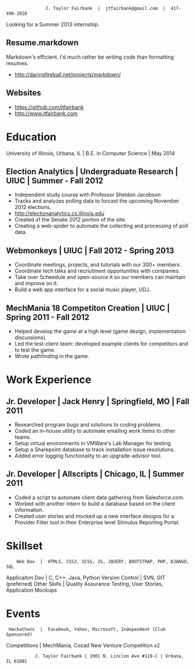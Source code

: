                    J. Taylor Fairbank  |  jtfairbank@gmail.com  |  417-496-2928

Looking for a Summer 2013 internship.

Resume.markdown
---------------
Markdown's efficient.  I'd much rather be writing code than formatting resumes.
  *  http://daringfireball.net/projects/markdown/

Websites
--------
  *  https://github.com/jtfairbank
  *  http://www.jtfairbank.com

Education
=================================================================================================

University of Illinois, Urbana, IL  |  B.E. in Computer Science  | May 2014

Election Analytics | Undergraduate Research | UIUC | Summer - Fall 2012
-----------------------------------------------------------------------
  *  Independent study course with Professor Sheldon Jacobson
  *  Tracks and analyzes polling data to forcast the upcoming November 2012 elections.
  *  http://electionanalytics.cs.illinois.edu
  *  Created of the Senate 2012 portion of the site.
  *  Creating a web-spider to automate the collecting and processing of poll data.

Webmonkeys | UIUC | Fall 2012 - Spring 2013
-------------------------------------------
   *  Coordinate meetings, projects, and tutorials with our 300+ members.
   *  Coordinate tech talks and recriutment opportunities with companies.
   *  Take over Scheedule and open-source it so our members can maintain and improve on it.
   *  Build a web app interface for a social music player, UDJ.

MechMania 18 Competiton Creation | UIUC | Spring 2011 - Fall 2012
-----------------------------------------------------------------
  *  Helped develop the game at a high level (game design, implementation discussions).
  *  Led the test-client team: developed example clients for competitors and to test the game.
  *  Wrote pathfinding in the game.

Work Experience
=================================================================================================

Jr. Developer | Jack Henry | Springfield, MO | Fall 2011
--------------------------------------------------------
  *  Researched program bugs and solutions to coding problems.
  *  Coded an in-house utility to automate emailing work items to other teams.
  *  Setup virtual environments in VMWare's Lab Manager for testing.
  *  Setup a Sharepoint database to track installation issue resolutions.
  *  Added error logging functionality to an upgrade-advisor tool.

Jr. Developer | Allscripts | Chicago, IL | Summer 2011
------------------------------------------------------
  *  Coded a script to automate client data gathering from Salesforce.com.
  *  Worked with another intern to build a database based on the client information.
  *  Created user stories and mocked up a new interface designs for a Provider Filter tool in
     their Enterprise level Stimulus Reporting Portal.

Skillset
=================================================================================================
        Web Dev  |  HTML5, CSS3, SCSS, JS, JQUERY, BOOTSTRAP, PHP, DJANGO, SQL
Applicaiton Dev  |  C, C++, Java, Python
Version Control  |  SVN, GIT (preferred)
   Other Skills  |  Quality Assurance Testing, User Stories, Application Mockups

Events
=================================================================================================
     Hackathons  |  Facebook, Yahoo, Microsoft, Independent (Club Sponsored)
   Competitions  |  MechMania, Cozad New Venture Competition x2

               J. Taylor Fairbank | 1901 N. Linclon Ave #119-C | Urbana, IL 61801
